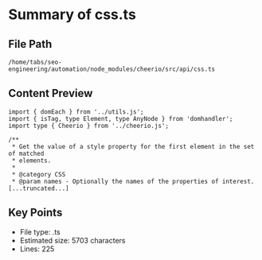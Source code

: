 # Summary of css.ts
  
## File Path
`/home/tabs/seo-engineering/automation/node_modules/cheerio/src/api/css.ts`

## Content Preview
```
import { domEach } from '../utils.js';
import { isTag, type Element, type AnyNode } from 'domhandler';
import type { Cheerio } from '../cheerio.js';

/**
 * Get the value of a style property for the first element in the set of matched
 * elements.
 *
 * @category CSS
 * @param names - Optionally the names of the properties of interest.
[...truncated...]
```

## Key Points
- File type: .ts
- Estimated size: 5703 characters
- Lines: 225
